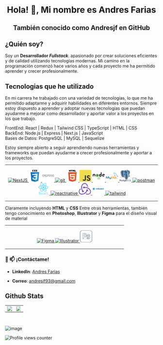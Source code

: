 
<h1 align="center">Hola! 👋, Mi nombre es Andres Farias</h1>
<h2 align="center">También conocido como Andresjf en GitHub</h2>

## ¿Quién soy? 
Soy un **Desarrollador _Fullstack_**.
 apasionado por crear soluciones eficientes y de calidad utilizando tecnologías modernas.
 Mi camino en la programación comenzó hace varios años y cada proyecto me ha permitido aprender y crecer profesionalmente.

## Tecnologias que he utilizado
En mi carrera he trabajado con una variedad de tecnologías, lo que me ha permitido adaptarme y adquirir habilidades en diferentes entornos.
Siempre estoy dispuesto a aprender y adoptar nuevas tecnologías que puedan ayudarme a mejorar como desarrollador y aportar valor a los proyectos en los que trabajo. 
<p>
  FrontEnd: React | Redux | Tailwind CSS | TypeScript | HTML | CSS <br>
  BackEnd: Node.js | Express | Next.js | JavaScript <br>
  Bases de Datos: PostgreSQL | MySQL | Sequelize
</p>
Estoy siempre abierto a seguir aprendiendo nuevas herramientas y frameworks que puedan ayudarme a crecer profesionalmente y aportar a los proyectos.

<table><tr><td valign="top" width="50%">
  <div align="center">  
<p >  <a href="https://nextjs.org/" target="_blank" rel="noreferrer"> <img src="https://profilinator.rishav.dev/skills-assets/nextjs.png" alt="NextJS" height="40"/> </a> <a href="https://www.w3schools.com/css/" target="_blank" rel="noreferrer"> <img src="https://raw.githubusercontent.com/devicons/devicon/master/icons/css3/css3-original-wordmark.svg" alt="css3" width="40" height="40"/> </a> <a href="https://expressjs.com" target="_blank" rel="noreferrer"> <img src="https://raw.githubusercontent.com/devicons/devicon/master/icons/express/express-original-wordmark.svg" alt="express" width="40" height="40"/> </a> <a href="https://git-scm.com/" target="_blank" rel="noreferrer"> <img src="https://www.vectorlogo.zone/logos/git-scm/git-scm-icon.svg" alt="git" width="40" height="40"/> </a> <a href="https://www.w3.org/html/" target="_blank" rel="noreferrer"> <img src="https://raw.githubusercontent.com/devicons/devicon/master/icons/html5/html5-original-wordmark.svg" alt="html5" width="40" height="40"/> </a> <a href="https://developer.mozilla.org/en-US/docs/Web/JavaScript" target="_blank" rel="noreferrer"> <img src="https://raw.githubusercontent.com/devicons/devicon/master/icons/javascript/javascript-original.svg" alt="javascript" width="40" height="40"/> </a> <a href="https://nodejs.org" target="_blank" rel="noreferrer"> <img src="https://raw.githubusercontent.com/devicons/devicon/master/icons/nodejs/nodejs-original-wordmark.svg" alt="nodejs" width="40" height="40"/> </a> <a href="https://www.mysql.com/" target="_blank" rel="noreferrer"> <img src="https://raw.githubusercontent.com/devicons/devicon/master/icons/mysql/mysql-original-wordmark.svg" alt="mysql" width="40" height="40"/> </a> <a href="https://www.postgresql.org" target="_blank" rel="noreferrer"> <img src="https://raw.githubusercontent.com/devicons/devicon/master/icons/postgresql/postgresql-original-wordmark.svg" alt="postgresql" width="40" height="40"/> </a> <a href="https://postman.com" target="_blank" rel="noreferrer"> <img src="https://www.vectorlogo.zone/logos/getpostman/getpostman-icon.svg" alt="postman" width="40" height="40"/> </a> <a href="https://reactjs.org/" target="_blank" rel="noreferrer"> <img src="https://raw.githubusercontent.com/devicons/devicon/master/icons/react/react-original-wordmark.svg" alt="react" width="40" height="40"/> </a> <a href="https://reactnative.dev/" target="_blank" rel="noreferrer"> <img src="https://reactnative.dev/img/header_logo.svg" alt="reactnative" width="40" height="40"/> </a> <a href="https://redux.js.org" target="_blank" rel="noreferrer"> <img src="https://raw.githubusercontent.com/devicons/devicon/master/icons/redux/redux-original.svg" alt="redux" width="40" height="40"/> </a> <a href="https://webpack.js.org" target="_blank" rel="noreferrer"> <img src="https://raw.githubusercontent.com/devicons/devicon/d00d0969292a6569d45b06d3f350f463a0107b0d/icons/webpack/webpack-original-wordmark.svg" alt="webpack" width="40" height="40"/> </a> <a href="https://tailwindcss.com/" target="_blank" rel="noreferrer"> <img src="https://www.vectorlogo.zone/logos/tailwindcss/tailwindcss-icon.svg" alt="tailwind" width="40" height="40"/> </a> </p> </p>
</div>
</table>
</td><td >

Claramente incluyendo **HTML** y **CSS**
Entre otras herramientas, también tengo conocimiento en **Photoshop**, **Illustrator** y **Figma** para el 
diseño visual de material
<table><tr><td valign="top" width="50%">
  <div align="center">
    <p>
      <a href="https://www.figma.com/" target="_blank" rel="noreferrer">
        <img src="https://www.vectorlogo.zone/logos/figma/figma-icon.svg" alt="Figma" width="40" height="40"/>
      </a>
      <a href="https://www.adobe.com/products/illustrator.html" target="_blank" rel="noreferrer">
        <img src="https://www.vectorlogo.zone/logos/adobe_illustrator/adobe_illustrator-icon.svg" alt="Illustrator" width="40" height="40"/>
      </a>
      <a href="https://www.photoshop.com/en" target="_blank" rel="noreferrer">
        <img src="https://raw.githubusercontent.com/devicons/devicon/master/icons/photoshop/photoshop-line.svg" alt="Photoshop" width="40" height="40"/>
      </a>
    </p>
  </div>
</td></tr></table>

<h3 align="left"> 📌 📫 ¡Contáctame! </h3>

-  **LinkedIn**: [Andres Farias](www.linkedin.com/in/andjf93)

-  **Correo**: andresjf93@gmail.com

## Github Stats  
<table><tr><td valign="top" width="50%">

<img src="https://github-readme-stats.vercel.app/api?username=Andresjf93&show_icons=true&count_private=true&hide_border=true" align="left" style="width: 100%" />

</td><td valign="top" width="50%">

<img src="https://github-readme-stats.vercel.app/api/top-langs/?username=Andresjf93&hide_border=true&layout=compact" align="left" style="width: 90%" />

</td></tr></table>  

<br/>  

![image](https://github.com/andresjf93/andresjf93/assets/129121808/46f47881-d8e9-4474-9c79-bb2c9ee34577)



     

![Profile views counter](https://komarev.com/ghpvc/?username=Andresjf93&&style=flat-square)  
  


<!--
**andresjf93/andresjf93** is a ✨ _special_ ✨ repository because its `README.md` (this file) appears on your GitHub profile.

-->
